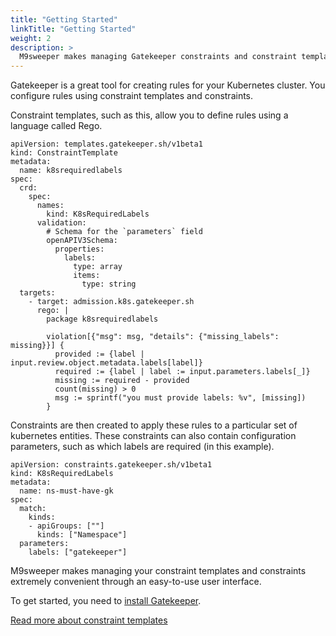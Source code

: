 ```yaml
---
title: "Getting Started"
linkTitle: "Getting Started"
weight: 2
description: >
  M9sweeper makes managing Gatekeeper constraints and constraint templates easy!
---
```


Gatekeeper is a great tool for creating rules for your Kubernetes cluster. You configure
rules using constraint templates and constraints.

Constraint templates, such as this, allow you to define rules using a language called Rego. 

    apiVersion: templates.gatekeeper.sh/v1beta1
    kind: ConstraintTemplate
    metadata:
      name: k8srequiredlabels
    spec:
      crd:
        spec:
          names:
            kind: K8sRequiredLabels
          validation:
            # Schema for the `parameters` field
            openAPIV3Schema:
              properties:
                labels:
                  type: array
                  items:
                    type: string
      targets:
        - target: admission.k8s.gatekeeper.sh
          rego: |
            package k8srequiredlabels
    
            violation[{"msg": msg, "details": {"missing_labels": missing}}] {
              provided := {label | input.review.object.metadata.labels[label]}
              required := {label | label := input.parameters.labels[_]}
              missing := required - provided
              count(missing) > 0
              msg := sprintf("you must provide labels: %v", [missing])
            }

Constraints are then created to apply these rules to a particular set of kubernetes entities. 
These constraints can also contain configuration parameters, such as which labels are required (in this example).

    apiVersion: constraints.gatekeeper.sh/v1beta1
    kind: K8sRequiredLabels
    metadata:
      name: ns-must-have-gk
    spec:
      match:
        kinds:
        - apiGroups: [""]
          kinds: ["Namespace"]
      parameters:
        labels: ["gatekeeper"]

M9sweeper makes managing your constraint templates and constraints extremely convenient through an easy-to-use user interface. 

To get started, you need to [install Gatekeeper](https://open-policy-agent.github.io/gatekeeper/website/docs/install/). 


[Read more about constraint templates](https://open-policy-agent.github.io/gatekeeper/website/docs/constrainttemplates/)
